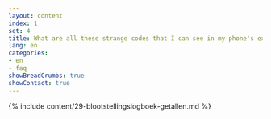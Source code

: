 ```yaml
---
layout: content
index: 1
set: 4
title: What are all these strange codes that I can see in my phone's exposure log?
lang: en 
categories:
- en
- faq
showBreadCrumbs: true
showContact: true
---
```

{% include content/29-blootstellingslogboek-getallen.md %}
